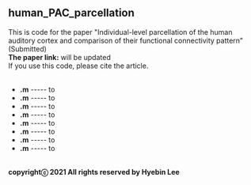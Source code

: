 ## human_PAC_parcellation ##
This is code for the paper "Individual-level parcellation of the human auditory cortex and comparison of their functional connectivity pattern"(Submitted)<br />
**The paper link:** will be updated<br />
If you use this code, please cite the article.<br /><br />

- **.m**  -----  to<br />
- **.m**         -----  to<br />
- **.m**              -----  to<br />
- **.m**              -----  to<br />
- **.m**            -----  to<br />
- **.m**              -----  to<br />
- **.m**          -----  to<br />
- **.m**             -----  to<br /><br />

**copyrightⓒ 2021 All rights reserved by Hyebin Lee<br /><br />**

